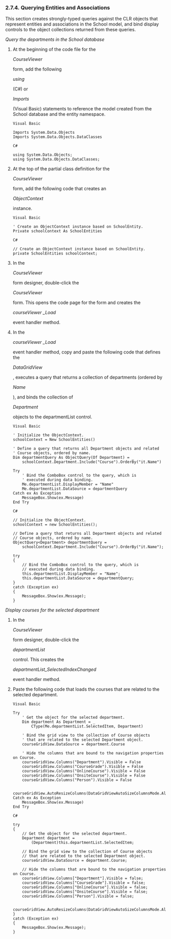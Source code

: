<div>

<div>

<div>

<div>

### 2.7.4. Querying Entities and Associations

</div>

</div>

</div>

This section creates strongly-typed queries against the CLR objects that
represent entities and associations in the School model, and bind
display controls to the object collections returned from these queries.

<span class="emphasis">*Query the departments in the School
database*</span>

<div>

1.  At the beginning of the code file for the

    <span class="emphasis">*CourseViewer*</span>

    form, add the following

    <span class="emphasis">*using*</span>

    (C#) or

    <span class="emphasis">*Imports*</span>

    (Visual Basic) statements to reference the model created from the
    School database and the entity namespace.

    ``` programlisting
    Visual Basic

    Imports System.Data.Objects
    Imports System.Data.Objects.DataClasses

    C#

    using System.Data.Objects;
    using System.Data.Objects.DataClasses;
    ```

2.  At the top of the partial class definition for the

    <span class="emphasis">*CourseViewer*</span>

    form, add the following code that creates an

    <span class="emphasis">*ObjectContext*</span>

    instance.

    ``` programlisting
    Visual Basic

    ' Create an ObjectContext instance based on SchoolEntity.
    Private schoolContext As SchoolEntities

    C#

    // Create an ObjectContext instance based on SchoolEntity.
    private SchoolEntities schoolContext;
    ```

3.  In the

    <span class="emphasis">*CourseViewer*</span>

    form designer, double-click the

    <span class="emphasis">*CourseViewer*</span>

    form. This opens the code page for the form and creates the

    <span class="emphasis">*courseViewer \_Load*</span>

    event handler method.

4.  In the

    <span class="emphasis">*courseViewer \_Load*</span>

    event handler method, copy and paste the following code that defines
    the

    <span class="emphasis">*DataGridView*</span>

    , executes a query that returns a collection of departments (ordered
    by

    <span class="emphasis">*Name*</span>

    ), and binds the collection of

    <span class="emphasis">*Department*</span>

    objects to the departmentList control.

    ``` programlisting
    Visual Basic

    ' Initialize the ObjectContext.
    schoolContext = New SchoolEntities()

    ' Define a query that returns all Department objects and related
    ' Course objects, ordered by name.
    Dim departmentQuery As ObjectQuery(Of Department) = _
        schoolContext.Department.Include("Course").OrderBy("it.Name")

    Try
        ' Bind the ComboBox control to the query, which is
        ' executed during data binding.
        Me.departmentList.DisplayMember = "Name"
        Me.departmentList.DataSource = departmentQuery
    Catch ex As Exception
        MessageBox.Show(ex.Message)
    End Try

    C#

    // Initialize the ObjectContext.
    schoolContext = new SchoolEntities();

    // Define a query that returns all Department objects and related
    // Course objects, ordered by name.
    ObjectQuery<Department> departmentQuery =
        schoolContext.Department.Include("Course").OrderBy("it.Name");

    try
    {
        // Bind the ComboBox control to the query, which is
        // executed during data binding.
        this.departmentList.DisplayMember = "Name";
        this.departmentList.DataSource = departmentQuery;
    }
    catch (Exception ex)
    {
        MessageBox.Show(ex.Message);
    }
    ```

</div>

<span class="emphasis">*Display courses for the selected
department*</span>

<div>

1.  In the

    <span class="emphasis">*CourseViewer*</span>

    form designer, double-click the

    <span class="emphasis">*departmentList*</span>

    control. This creates the

    <span class="emphasis">*departmentList_SelectedIndexChanged*</span>

    event handler method.

2.  Paste the following code that loads the courses that are related to
    the selected department.

    ``` programlisting
    Visual Basic

    Try
        ' Get the object for the selected department.
        Dim department As Department = _
            CType(Me.departmentList.SelectedItem, Department)

        ' Bind the grid view to the collection of Course objects
        ' that are related to the selected Department object.
        courseGridView.DataSource = department.Course

        ' Hide the columns that are bound to the navigation properties on Course.
        courseGridView.Columns("Department").Visible = False
        courseGridView.Columns("CourseGrade").Visible = False
        courseGridView.Columns("OnlineCourse").Visible = False
        courseGridView.Columns("OnsiteCourse").Visible = False
        courseGridView.Columns("Person").Visible = False

        courseGridView.AutoResizeColumns(DataGridViewAutoSizeColumnsMode.AllCells)
    Catch ex As Exception
        MessageBox.Show(ex.Message)
    End Try

    C#

    try
    {
        // Get the object for the selected department.
        Department department =
            (Department)this.departmentList.SelectedItem;

        // Bind the grid view to the collection of Course objects
        // that are related to the selected Department object.
        courseGridView.DataSource = department.Course;

        // Hide the columns that are bound to the navigation properties on Course.
        courseGridView.Columns["Department"].Visible = false;
        courseGridView.Columns["CourseGrade"].Visible = false;
        courseGridView.Columns["OnlineCourse"].Visible = false;
        courseGridView.Columns["OnsiteCourse"].Visible = false;
        courseGridView.Columns["Person"].Visible = false;

        courseGridView.AutoResizeColumns(DataGridViewAutoSizeColumnsMode.AllCells);
    }
    catch (Exception ex)
    {
        MessageBox.Show(ex.Message);
    }
    ```

</div>

</div>
